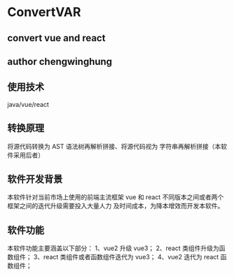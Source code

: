 # ConvertVAR
## convert vue and react
## author chengwinghung
## 使用技术
java/vue/react
## 转换原理
将源代码转换为 AST 语法树再解析拼接、将源代码视为
字符串再解析拼接（本软件采用后者）
## 软件开发背景
本软件针对当前市场上使用的前端主流框架 vue 和
react 不同版本之间或者两个框架之间的迭代升级需要投入大量人力
及时间成本，为降本增效而开发本软件。
## 软件功能
本软件功能主要涵盖以下部分：
1、vue2 升级 vue3；
2、react 类组件升级为函数组件；
3、react 类组件或者函数组件迭代为 vue3；
4、vue2 迭代为 react 函数组件；
